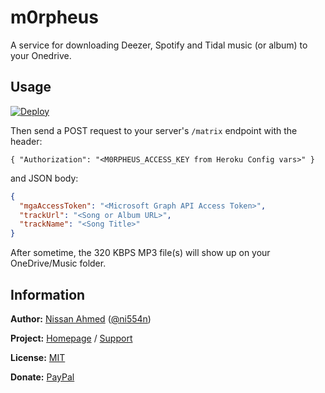 # m0rpheus

A service for downloading Deezer, Spotify and Tidal music (or album) to your Onedrive.

## Usage

[![Deploy](https://www.herokucdn.com/deploy/button.svg)](https://heroku.com/deploy)

Then send a POST request to your server's `/matrix` endpoint with the header:

`{ "Authorization": "<M0RPHEUS_ACCESS_KEY from Heroku Config vars>" }`

and JSON body:

```JSON
{
  "mgaAccessToken": "<Microsoft Graph API Access Token>",
  "trackUrl": "<Song or Album URL>",
  "trackName": "<Song Title>"
}
```

After sometime, the 320 KBPS MP3 file(s) will show up on your OneDrive/Music folder.

## Information

**Author:** [Nissan Ahmed](https://ni554n.github.io) ([@ni554n](https://twitter.com/ni554n))

**Project:** [Homepage](https://github.com/ni554n/m0rpheus/) / [Support](https://github.com/ni554n/m0rpheus/issues)

**License:** [MIT](https://github.com/ni554n/m0rpheus/blob/master/LICENSE)

**Donate:** [PayPal](https://paypal.me/ni554n)
